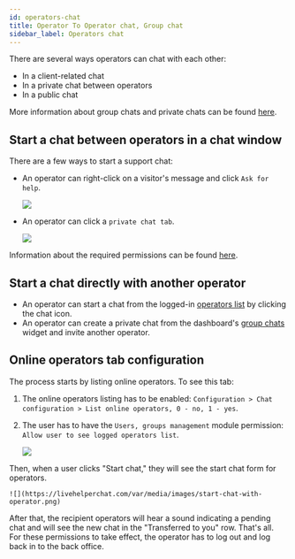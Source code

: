 ```yaml
---
id: operators-chat
title: Operator To Operator chat, Group chat
sidebar_label: Operators chat
---
```


There are several ways operators can chat with each other:

*   In a client-related chat
*   In a private chat between operators
*   In a public chat

More information about group chats and private chats can be found [here](dashboard.md#group-chats).

## Start a chat between operators in a chat window

There are a few ways to start a support chat:

*   An operator can right-click on a visitor's message and click `Ask for help`.

    ![](/img/chat/ask-for-help.png)

*   An operator can click a `private chat tab`.

    ![](/img/chat/private-chat-tab.png)

Information about the required permissions can be found [here](dashboard.md#group-chats).

## Start a chat directly with another operator

*   An operator can start a chat from the logged-in [operators list](dashboard.md#online-operators) by clicking the chat icon.
*   An operator can create a private chat from the dashboard's [group chats](dashboard.md#group-chats) widget and invite another operator.

## Online operators tab configuration

The process starts by listing online operators. To see this tab:

1.  The online operators listing has to be enabled: `Configuration > Chat configuration > List online operators, 0 - no, 1 - yes`.
2.  The user has to have the `Users, groups management` module permission: `Allow user to see logged operators list`.

    ![](https://livehelperchat.com/var/media/images/online-operators.png)

Then, when a user clicks "Start chat," they will see the start chat form for operators.

    ![](https://livehelperchat.com/var/media/images/start-chat-with-operator.png)

After that, the recipient operators will hear a sound indicating a pending chat and will see the new chat in the "Transferred to you" row. That's all. For these permissions to take effect, the operator has to log out and log back in to the back office.
